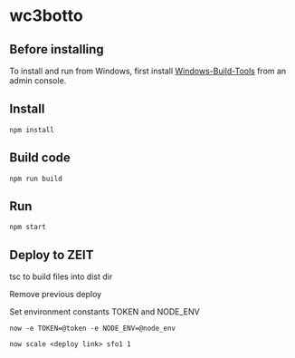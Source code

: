 # wc3botto

## Before installing

To install and run from Windows, first install [Windows-Build-Tools](https://github.com/felixrieseberg/windows-build-tools) from an admin console.

## Install

`npm install`

## Build code

`npm run build`

## Run

`npm start`

## Deploy to ZEIT

tsc  to build files into dist dir

Remove previous deploy

Set environment constants TOKEN and NODE_ENV

`now -e TOKEN=@token -e NODE_ENV=@node_env`

`now scale <deploy link> sfo1 1`

